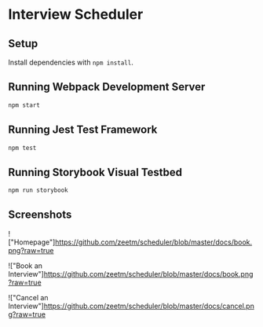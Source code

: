 # Interview Scheduler

## Setup

Install dependencies with `npm install`.

## Running Webpack Development Server

```sh
npm start
```

## Running Jest Test Framework

```sh
npm test
```

## Running Storybook Visual Testbed

```sh
npm run storybook
```
## Screenshots

!["Homepage"]https://github.com/zeetm/scheduler/blob/master/docs/book.png?raw=true

!["Book an Interview"]https://github.com/zeetm/scheduler/blob/master/docs/book.png?raw=true

!["Cancel an Interview"]https://github.com/zeetm/scheduler/blob/master/docs/cancel.png?raw=true
